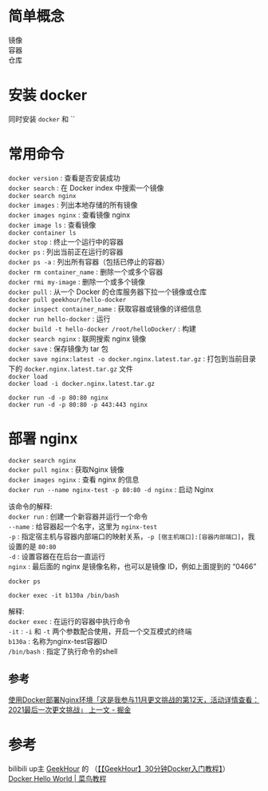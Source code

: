 # 简单概念

镜像  
容器  
仓库  

# 安装 docker

同时安装 `docker` 和 ``

# 常用命令

`docker version` : 查看是否安装成功  
`docker search` : 在 Docker index 中搜索一个镜像  
`docker search nginx`  
`docker images` : 列出本地存储的所有镜像  
`docker images nginx` : 查看镜像 nginx  
`docker image ls` : 查看镜像  
`docker container ls`  
`docker stop` : 终止一个运行中的容器  
`docker ps` : 列出当前正在运行的容器  
`docker ps -a` : 列出所有容器（包括已停止的容器）  
`docker rm container_name` : 删除一个或多个容器  
`docker rmi my-image` : 删除一个或多个镜像  
`docker pull` : 从一个 Docker 的仓库服务器下拉一个镜像或仓库  
`docker pull geekhour/hello-docker`  
`docker inspect container_name` : 获取容器或镜像的详细信息  
`docker run hello-docker` : 运行  
`docker build -t hello-docker /root/helloDocker/` : 构建  
`docker search nginx` : 联网搜索 nginx 镜像  
`docker save` : 保存镜像为 tar 包  
`docker save nginx:latest -o docker.nginx.latest.tar.gz` : 打包到当前目录下的 `docker.nginx.latest.tar.gz` 文件  
`docker load`  
`docker load -i docker.nginx.latest.tar.gz`  

`docker run -d -p 80:80 nginx`  
`docker run -d -p 80:80 -p 443:443 nginx`  


# 部署 nginx

`docker search nginx`  
`docker pull nginx` : 获取Nginx 镜像  
`docker images nginx` : 查看 nginx 的信息  
`docker run --name nginx-test -p 80:80 -d nginx` : 启动 Nginx  

该命令的解释:  
`docker run` : 创建一个新容器并运行一个命令  
`--name` : 给容器起一个名字，这里为 `nginx-test`  
`-p` : 指定宿主机与容器内部端口的映射关系，`-p [宿主机端口]:[容器内部端口]`，我设置的是 `80:80`  
`-d` : 设置容器在在后台一直运行  
`nginx` : 最后面的 nginx 是镜像名称，也可以是镜像 ID，例如上面提到的 “0466”  

`docker ps`  

`docker exec -it b130a /bin/bash`  

解释:  
`docker exec` : 在运行的容器中执行命令  
`-it` : `-i` 和 `-t` 两个参数配合使用，开启一个交互模式的终端  
`b130a` : 名称为nginx-test容器ID  
`/bin/bash` : 指定了执行命令的shell  




## 参考
[使用Docker部署Nginx环境「这是我参与11月更文挑战的第12天，活动详情查看：2021最后一次更文挑战」 上一文 - 掘金](https://juejin.cn/post/7029348407609131015)  


# 参考

bilibili up主 [GeekHour](https://space.bilibili.com/102438649) 的 （[【【GeekHour】30分钟Docker入门教程】](https://www.bilibili.com/video/BV14s4y1i7Vf/?p=7&share_source=copy_web&vd_source=33653892d82fc9a3389865129a15ce62)）  
[Docker Hello World | 菜鸟教程](https://www.runoob.com/docker/docker-hello-world.html)  
